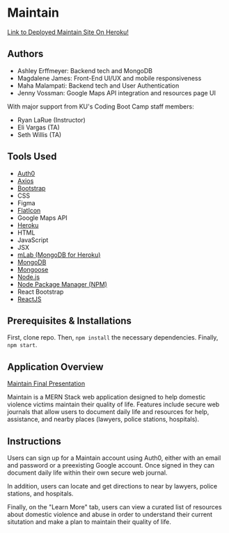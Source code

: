 # Maintain
[Link to Deployed Maintain Site On Heroku!](https://maintain-web-app.herokuapp.com/)

## Authors
* Ashley Erffmeyer: Backend tech and MongoDB
* Magdalene James: Front-End UI/UX and mobile responsiveness
* Maha Malampati: Backend tech and User Authentication
* Jenny Vossman: Google Maps API integration and resources page UI

With major support from KU's Coding Boot Camp staff members:
* Ryan LaRue (Instructor)
* Eli Vargas (TA)
* Seth Willis (TA)

## Tools Used
* [Auth0](https://auth0.com/)
* [Axios](https://www.npmjs.com/package/axios)
* [Bootstrap](https://getbootstrap.com/)
* CSS	
* Figma
* [FlatIcon](https://www.flaticon.com/)
* Google Maps API
* [Heroku](https://www.heroku.com)
* HTML	
* JavaScript	
* JSX	
* [mLab (MongoDB for Heroku)](https://www.mlab.com/)
* [MongoDB](https://www.mongodb.com/)
* [Mongoose](https://mongoosejs.com/)
* [Node.js](https://nodejs.org/)
* [Node Package Manager (NPM)](https://npmjs.com/)
* React Bootstrap
* [ReactJS](https://github.com/facebook/react)

## Prerequisites & Installations
First, clone repo. Then, `npm install` the necessary dependencies. Finally, `npm start`. 

## Application Overview
[Maintain Final Presentation](https://docs.google.com/presentation/d/12ynBXO15Q3RfUzasR_p7aV2fR8OneNsCB126_qBlVIQ/edit?usp=sharing) 

Maintain is a MERN Stack web application designed to help domestic violence victims maintain their quality of life. Features include secure web journals that allow users to document daily life and resources for help, assistance, and nearby places (lawyers, police stations, hospitals). 

## Instructions
Users can sign up for a Maintain account using Auth0, either with an email and password or a preexisting Google account. Once signed in they can document daily life within their own secure web journal. 

In addition, users can locate and get directions to near by lawyers, police stations, and hospitals.

Finally, on the "Learn More" tab, users can view a curated list of resources about domestic violence and abuse in order to understand their current situtation and make a plan to maintain their quality of life.  